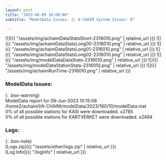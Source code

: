 ```yaml
---
layout: post
title: "2023-06-09 10:00:00"
subtitle: "ModelData Issues: 2; A-CHAIM System Issues: 0"

---
```


![]({{ "/assets/img/achaimDataStatsShort-2316010.png" | relative_url }})
![]({{ "/assets/img/achaimDataStatsLong00-2316010.png" | relative_url }})
![]({{ "/assets/img/achaimDataStatsLong01-2316010.png" | relative_url }})
![]({{ "/assets/img/achaimDataStatsLong02-2316010.png" | relative_url }})
![]({{ "/assets/img/modelDataDataStats-2316010.png" | relative_url }})
![]({{ "/assets/img/modelDataStationStats-2316010.png" | relative_url }})
![]({{ "/assets/img/achaimRunTime-2316010.png" | relative_url }})


### ModelData Issues:  
  
{: .box-warning}  
 ModelData report for 09-Jun-2023 10:15:08   
 /home2/achaim1/A-CHAIM/modelData/2023/160/10/modelData.mat   
 0% of all possible stations for KASI were downloaded. x2785   
 0% of all possible stations for KARTVERKET were downloaded. x2494   
  


### Logs:  
  
{: .box-note}  
[Logs.zip]({{ "/assets/other/logs.zip" | relative_url }})  
[Log Info]({{ "/logInfo" | relative_url }})  
